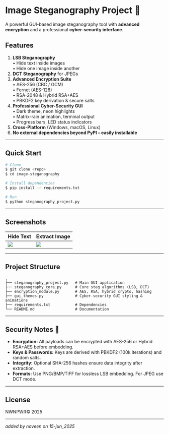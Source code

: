 # Image Steganography Project 🚀

A powerful GUI-based image steganography tool with **advanced encryption** and a professional **cyber-security interface**.


## Features

1. **LSB Steganography**  
   • Hide text inside images  
   • Hide one image inside another  
2. **DCT Steganography** for JPEGs  
3. **Advanced Encryption Suite**  
   • AES-256 (CBC / GCM)  
   • Fernet (AES-128)  
   • RSA-2048 & Hybrid RSA+AES  
   • PBKDF2 key derivation & secure salts  
4. **Professional Cyber-Security GUI**  
   • Dark theme, neon highlights  
   • Matrix-rain animation, terminal output  
   • Progress bars, LED status indicators  
5. **Cross-Platform** (Windows, macOS, Linux)
6. **No external dependencies beyond PyPI – easily installable**

---

## Quick Start

```bash
# Clone
$ git clone <repo>
$ cd image-steganography

# Install dependencies
$ pip install -r requirements.txt

# Run
$ python steganography_project.py
```

---

## Screenshots

| Hide Text | Extract Image |
|-----------|--------------|
| ![](screenshots/hide_text.png) | ![](screenshots/extract_image.png) |

---

## Project Structure

```text
.
├── steganography_project.py   # Main GUI application
├── steganography_core.py      # Core steg algorithms (LSB, DCT)
├── encryption_module.py       # AES, RSA, hybrid crypto, hashing
├── gui_themes.py              # Cyber-security GUI styling & animations
├── requirements.txt           # Dependencies
└── README.md                  # Documentation
```

---

## Security Notes 🔐

- **Encryption:** All payloads can be encrypted with AES-256 or Hybrid RSA+AES before embedding.  
- **Keys & Passwords:** Keys are derived with PBKDF2 (100k iterations) and random salts.  
- **Integrity:** Optional SHA-256 hashes ensure data integrity after extraction.  
- **Formats:** Use PNG/BMP/TIFF for lossless LSB embedding. For JPEG use DCT mode.

---

## License

NWNPWR© 2025

---

*added by naveen on 15-jun_2025*
